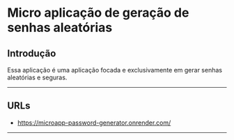 # Micro aplicação de geração de senhas aleatórias

## Introdução

Essa aplicação é uma aplicação focada e exclusivamente em gerar senhas aleatórias e seguras.

---

## URLs

- https://microapp-password-generator.onrender.com/

---

